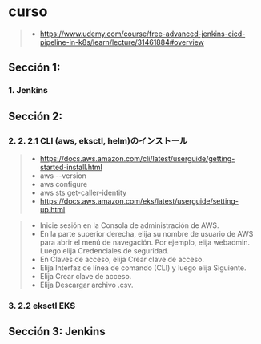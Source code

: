 
# curso
>- https://www.udemy.com/course/free-advanced-jenkins-cicd-pipeline-in-k8s/learn/lecture/31461884#overview

## Sección 1:

### 1. Jenkins

## Sección 2:

### 2. 2. 2.1 CLI (aws, eksctl, helm)のインストール
>- https://docs.aws.amazon.com/cli/latest/userguide/getting-started-install.html
>- aws --version
>- aws configure
>- aws sts get-caller-identity
>- https://docs.aws.amazon.com/eks/latest/userguide/setting-up.html

>- Inicie sesión en la Consola de administración de AWS.
>- En la parte superior derecha, elija su nombre de usuario de AWS para abrir el menú de navegación. Por ejemplo, elija webadmin. Luego elija Credenciales de seguridad.
>- En Claves de acceso, elija Crear clave de acceso.
>- Elija Interfaz de línea de comando (CLI) y luego elija Siguiente.
>- Elija Crear clave de acceso.
>- Elija Descargar archivo .csv.

### 3. 2.2 eksctl EKS

## Sección 3: Jenkins